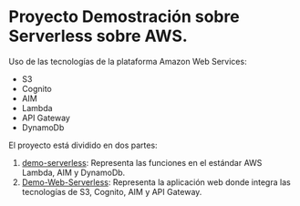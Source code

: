 # Proyecto Demostración sobre Serverless sobre AWS.

Uso de las tecnologías de la plataforma Amazon Web Services:

- S3
- Cognito
- AIM
- Lambda
- API Gateway
- DynamoDb

El proyecto está dividido en dos partes:

1. [demo-serverless](/demo-serveless): Representa las funciones en el estándar AWS Lambda, AIM y DynamoDb. 
2. [Demo-Web-Serverless](/demo-web-serverless): Representa la aplicación web donde integra las tecnologías de 
S3, Cognito, AIM y API Gateway.    